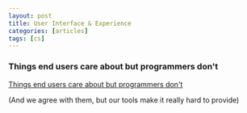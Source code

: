 ```yaml
---
layout: post
title: User Interface & Experience
categories: [articles]
tags: [cs]
---
```


<!--more-->

### Things end users care about but programmers don't

[Things end users care about but programmers don't](https://instadeq.com/blog/posts-things-end-users-care-about-but-programmers-dont/)

(And we agree with them, but our tools make it really hard to provide)